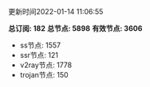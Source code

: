 更新时间2022-01-14 11:06:55

**总订阅: 182**
**总节点: 5898**
**有效节点: 3606**
- ss节点: 1557
- ssr节点: 121
- v2ray节点: 1778
- trojan节点: 150
